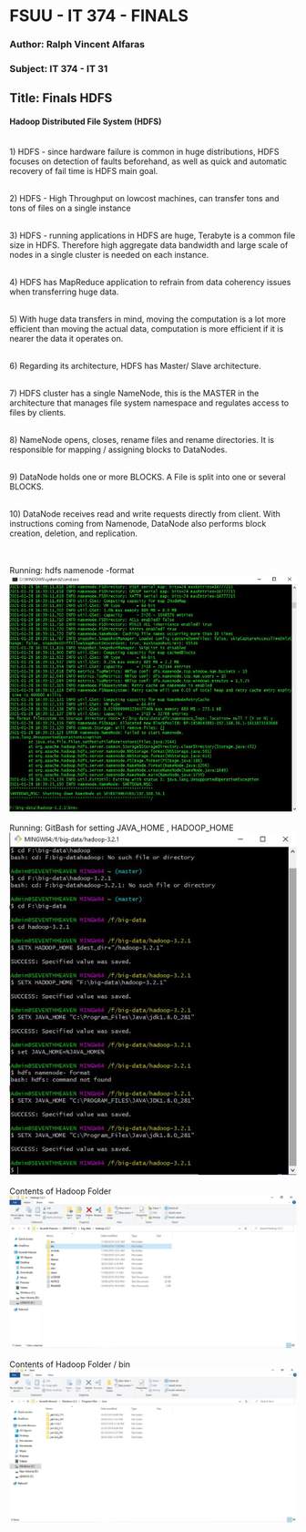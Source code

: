 
<html>
<body>

<h1>FSUU - IT 374 - FINALS</h1>
<h3>Author: Ralph Vincent Alfaras</h3>
<h3>Subject: IT 374 - IT 31</h3>
<h2>Title: Finals HDFS</h2>
 
<h4>Hadoop Distributed File System (HDFS)</h4> 

<br>1) HDFS - since hardware failure is common in huge distributions, HDFS focuses on detection of faults beforehand, as well as quick and automatic recovery of fail time is HDFS main goal.

<br>2) HDFS - High Throughput on lowcost machines, can transfer tons and tons of files on a single instance

<br>3) HDFS - running applications in HDFS are huge, Terabyte is a common file size in HDFS. Therefore high aggregate data bandwidth and large scale of nodes in a single cluster is needed on each instance.

<br>4) HDFS has MapReduce application to refrain from data coherency issues when transferring huge data.

<br>5) With huge data transfers in mind, moving the computation is a lot more efficient than moving the actual data, computation is more efficient if it is nearer the data it operates on.

<br>6) Regarding its architecture, HDFS has Master/ Slave architecture. 

<br>7) HDFS cluster has a single NameNode, this is the MASTER in the architecture that manages file system namespace and regulates access to files by clients.

<br>8) NameNode opens, closes, rename files and rename directories. It is responsible for mapping / assigning blocks to DataNodes.

<br>9) DataNode holds one or more BLOCKS. A File is split into one or several BLOCKS. 

<br>10) DataNode receives read and write requests directly from client. With instructions coming from Namenode, DataNode also performs block creation, deletion, and replication.

<br><br>Running: hdfs namenode -format
<br><img src="https://github.com/charled21/it374_2/blob/main/hdp-1.JPG">
<br><br>Running: GitBash for setting JAVA_HOME , HADOOP_HOME 
<br><img src="https://github.com/charled21/it374_2/blob/main/hdp-2.JPG">
<br><br>Contents of Hadoop Folder
<br><img src="https://github.com/charled21/it374_2/blob/main/hdp-3.JPG">
<br><br>Contents of Hadoop Folder / bin
<br><img src="https://github.com/charled21/it374_2/blob/main/java-1.JPG">
<!--[img4](https://github.com/charled21/it374_2/blob/main/java-1.JPG) -->

</body>
</html>
